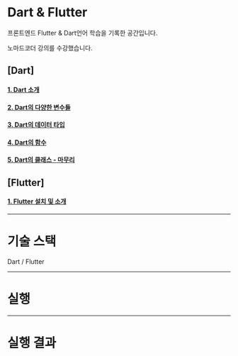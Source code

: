 # Dart & Flutter

프론트엔드 Flutter & Dart언어 학습을 기록한 공간입니다.

노마드코더 강의를 수강했습니다.

## [Dart]

#### [1. Dart 소개](https://devlog111.tistory.com/5) 

#### [2. Dart의 다양한 변수들](https://devlog111.tistory.com/6)

#### [3. Dart의 데이터 타입](https://devlog111.tistory.com/7)

#### [4. Dart의 함수](https://devlog111.tistory.com/8)

#### [5. Dart의 클래스 - 마무리](https://devlog111.tistory.com/9)

## [Flutter]

#### [1. Flutter 설치 및 소개](https://devlog111.tistory.com/11)


***

# 기술 스택
Dart / Flutter







***

# 실행






***

# 실행 결과

